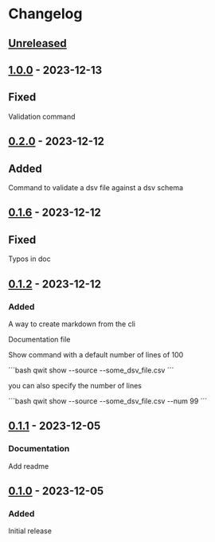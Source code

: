 # Changelog

## [Unreleased]


## [1.0.0] - 2023-12-13

## Fixed

Validation command

## [0.2.0] - 2023-12-12

## Added 

Command to validate a dsv file against a dsv schema

## [0.1.6] - 2023-12-12

## Fixed 

Typos in doc


## [0.1.2] - 2023-12-12

### Added

A way to create markdown from the cli

Documentation file

Show command with a default number of lines of 100

´´´bash
qwit show --source --some_dsv_file.csv
´´´

you can also specify the number of lines

´´´bash
qwit show --source --some_dsv_file.csv --num 99
´´´


## [0.1.1] - 2023-12-05

### Documentation

Add readme

## [0.1.0] - 2023-12-05

### Added

Initial release


[Unreleased]: https://github.com/Qwitqwit/qwit-cli/compare/v1.0.0...HEAD
[1.0.0]: https://github.com/Qwitqwit/qwit-cli/compare/v0.2.0...v1.0.0
[0.2.0]: https://github.com/Qwitqwit/qwit-cli/compare/v0.1.6...v0.2.0
[0.1.6]: https://github.com/Qwitqwit/qwit-cli/compare/v0.1.5...v0.1.6
[0.1.5]: https://github.com/Qwitqwit/qwit-cli/compare/v0.1.4...v0.1.5
[0.1.4]: https://github.com/Qwitqwit/qwit-cli/compare/v0.1.3...v0.1.4
[0.1.3]: https://github.com/Qwitqwit/qwit-cli/compare/v0.1.2...v0.1.3
[0.1.2]: https://github.com/Qwitqwit/qwit-cli/compare/v0.1.1...v0.1.2
[0.1.1]: https://github.com/Qwitqwit/qwit-cli/compare/v0.1.0...v0.1.1
[0.1.0]: https://github.com/Qwitqwit/qwit-cli/compare/v0.1.2...v0.1.0